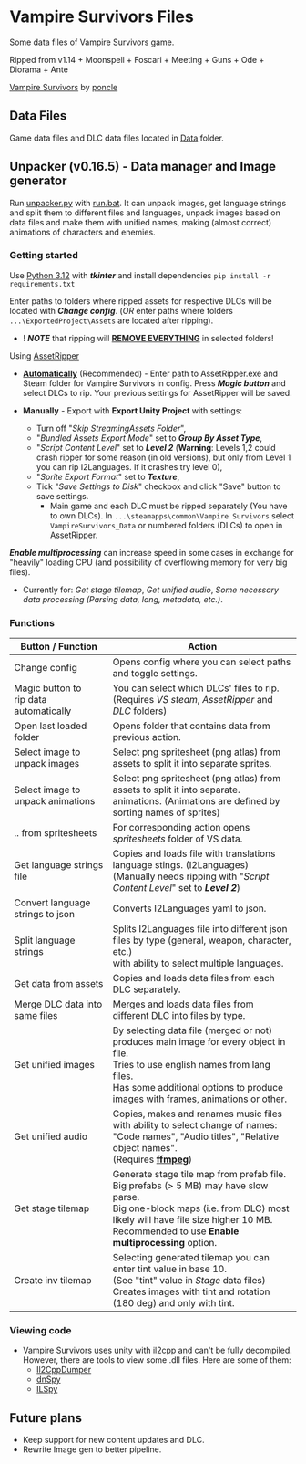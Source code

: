 # Vampire Survivors Files

Some data files of Vampire Survivors game.

Ripped from v1.14 + Moonspell + Foscari + Meeting + Guns + Ode + Diorama + Ante

[Vampire Survivors](https://store.steampowered.com/app/1794680/Vampire_Survivors/) by [poncle](https://poncle.games)

## Data Files

Game data files and DLC data files located in [Data](Data) folder.

## Unpacker (v0.16.5) - Data manager and Image generator

Run [unpacker.py](unpacker.py) with [run.bat](run.bat). It can unpack images, get language strings and split them to
different files and
languages, unpack images based on data files and make them with unified names, making (almost correct) animations
of characters and enemies.

### Getting started

Use [Python 3.12](https://www.python.org/downloads/) with _**tkinter**_ and install dependencies
`pip install -r requirements.txt`

Enter paths to folders where ripped assets for respective DLCs will be located with _**Change config**_.
(_OR_ enter paths where folders `...\ExportedProject\Assets` are located after ripping).

* ! ***NOTE*** that ripping will **<u>REMOVE EVERYTHING</u>** in selected folders!

Using [AssetRipper](https://github.com/AssetRipper/AssetRipper)

* **<u>Automatically</u>** (Recommended) - Enter path to AssetRipper.exe and Steam folder for Vampire Survivors in
  config. Press _**Magic button**_ and select DLCs to rip. Your previous settings for AssetRipper will be saved.


* **Manually** - Export with **Export Unity Project** with settings:

    * Turn off "_Skip StreamingAssets Folder_",
    * "_Bundled Assets Export Mode_" set to _**Group By Asset Type**_,
    * "_Script Content Level_" set to _**Level 2**_ (**Warning**: Levels 1,2 could crash ripper for some reason (in old
      versions), but only from Level 1 you can rip I2Languages. If it crashes try level 0),
    * "_Sprite Export Format_" set to _**Texture**_,
    * Tick "_Save Settings to Disk_" checkbox and click "Save" button to save settings.
        * Main game and each DLC must be ripped separately (You have to own DLCs).
          In `...\steamapps\common\Vampire Survivors` select `VampireSurvivors_Data` or numbered folders (DLCs) to open
          in AssetRipper.

_**Enable multiprocessing**_ can increase speed in some cases in exchange for "heavily" loading CPU (and possibility of
overflowing memory for very big files).

* Currently for: _Get stage tilemap_, _Get unified audio_, _Some necessary data processing
  (Parsing data, lang, metadata, etc.)_.

### Functions

| Button / Function                         | Action                                                                                                                                                                                                                             |
|-------------------------------------------|------------------------------------------------------------------------------------------------------------------------------------------------------------------------------------------------------------------------------------|
| Change config                             | Opens config where you can select paths and toggle settings.                                                                                                                                                                       |
| Magic button to<br>rip data automatically | You can select which DLCs' files to rip.<br>(Requires _VS steam_, _AssetRipper_ and _DLC_ folders)                                                                                                                                 |
| Open last loaded folder                   | Opens folder that contains data from previous action.                                                                                                                                                                              |
| Select image to unpack images             | Select png spritesheet (png atlas) from assets to split it into separate sprites.                                                                                                                                                  |
| Select image to unpack animations         | Select png spritesheet (png atlas) from assets to split it into separate.<br>animations. (Animations are defined by sorting names of sprites)                                                                                      |
| .. from spritesheets                      | For corresponding action opens _spritesheets_ folder of VS data.                                                                                                                                                                   |
| Get language strings file                 | Copies and loads file with translations language stings. (I2Languages)<br>(Manually needs ripping with "_Script Content Level_" set to _**Level 2**_)                                                                              |
| Convert language strings to json          | Converts I2Languages yaml to json.                                                                                                                                                                                                 |
| Split language strings                    | Splits I2Languages file into different json files by type (general, weapon, character, etc.)<br>with ability to select multiple languages.                                                                                         |
| Get data from assets                      | Copies and loads data files from each DLC separately.                                                                                                                                                                              |
| Merge DLC data into same files            | Merges and loads data files from different DLC into files by type.                                                                                                                                                                 |
| Get unified images                        | By selecting data file (merged or not) produces main image for every object in file.<br>Tries to use english names from lang files.<br>Has some additional options to produce images with frames, animations or other.             |
| Get unified audio                         | Copies, makes and renames music files with ability to select change of names: <br>"Code names", "Audio titles", "Relative object names".<br>(Requires **[ffmpeg](https://ffmpeg.org)**)                                            |
| Get stage tilemap                         | Generate stage tile map from prefab file. Big prefabs (> 5 MB) may have slow parse. <br>Big one-block maps (i.e. from DLC) most likely will have file size higher 10 MB. <br>Recommended to use **Enable multiprocessing** option. |
| Create inv tilemap                        | Selecting generated tilemap you can enter tint value in base 10.<br>(See "tint" value in _Stage_ data files)<br>Creates images with tint and rotation (180 deg) and only with tint.                                                |

### Viewing code

* Vampire Survivors uses unity with il2cpp and can't be fully decompiled. However, there are tools to view some .dll
  files. Here are some of them:
    * [Il2CppDumper](https://github.com/Perfare/Il2CppDumper)
    * [dnSpy](https://github.com/dnSpy/dnSpy)
    * [ILSpy](https://github.com/icsharpcode/ILSpy)

## Future plans

* Keep support for new content updates and DLC.
* Rewrite Image gen to better pipeline.